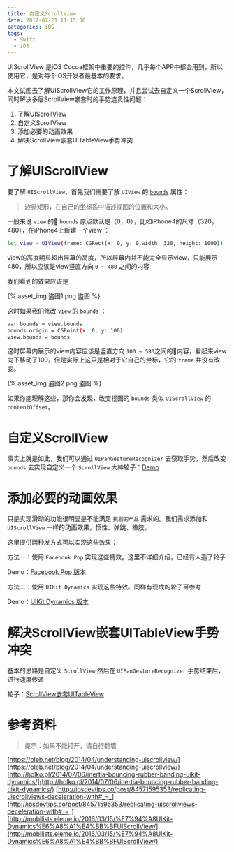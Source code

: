 ```yaml
---
title: 自定义ScrollView
date: 2017-07-21 11:15:08
categories: iOS
tags: 
  - Swift
  - iOS
---
```


UIScrollView 是iOS Cocoa框架中重要的控件，几乎每个APP中都会用到，所以使用它，是对每个iOS开发者最基本的要求。

本文试图去了解UIScrollView它的工作原理，并且尝试去自定义一个ScrollView，同时解决多层ScrollView嵌套时的手势连贯性问题：

1. 了解UIScrollView
1. 自定义ScrollView
1. 添加必要的动画效果
1. 解决ScrollView嵌套UITableView手势冲突

# 了解UIScrollView

要了解 `UIScrollView`，首先我们需要了解 `UIView` 的 [`bounds`](https://developer.apple.com/documentation/uikit/uiview/1622580-bounds) 属性：

> 边界矩形，在自己的坐标系中描述视图的位置和大小。

一般来说 `view` 的 `bounds` 原点默认是（0，0），比如iPhone4的尺寸（320，480），在iPhone4上新建一个view ：

``` bash
let view = UIView(frame: CGRect(x: 0, y: 0,width: 320, height: 1000))
```

view的高度明显超出屏幕的高度，所以屏幕内并不能完全显示view，只能展示480，所以应该是view竖直方向 `0 ~ 480` 之间的内容

我们看到的效果应该是

{% asset_img 盗图1.png 盗图 %}

这时如果我们修改 `view` 的 `bounds` ：

``` bash
var bounds = view.bounds
bounds.origin = CGPoint(x: 0, y: 100)
view.bounds = bounds
```

这时屏幕内展示的view内容应该是竖直方向 `100 ~ 580`之间的内容，看起来view向下移动了100，但是实际上这只是相对于它自己的坐标，它的 `frame` 并没有改变。

{% asset_img 盗图2.png 盗图 %}

如果你能理解这些，那你会发现，改变视图的 `bounds` 类似 `UIScrollView` 的 `contentOffset`。

# 自定义ScrollView

事实上就是如此，我们可以通过 `UIPanGestureRecognizer` 去获取手势，然后改变 `bounds` 去实现自定义一个 `ScrollView`
 大神轮子：[Demo](https://github.com/rounak/CustomScrollView)

# 添加必要的动画效果

只是实现滑动的功能很明显是不能满足 `挑剔的产品` 需求的。我们需求添加和 `UIScrollView` 一样的动画效果，惯性、弹跳、橡胶。

这里提供两种发方式可以实现这些效果：

方法一：使用 `Facebook Pop` 实现这些特效。这里不详细介绍，已经有人造了轮子

Demo：[Facebook Pop 版本](https://github.com/grp/CustomScrollView)

方法二：使用 `UIKit Dynamics` 实现这些特效。同样有现成的轮子可参考

Demo：[UIKit Dynamics 版本](https://github.com/fastred/CustomScrollView)

# 解决ScrollView嵌套UITableView手势冲突

基本的思路是自定义 `ScrollView` 然后在 `UIPanGestureRecognizer` 手势结束后，进行速度传递

轮子：[ScrollView嵌套UITableView](https://github.com/huxiaoyang/CustomScrollView)

# 参考资料

> 提示：如果不能打开，请自行翻墙

[https://oleb.net/blog/2014/04/understanding-uiscrollview/](https://oleb.net/blog/2014/04/understanding-uiscrollview/)
[http://holko.pl/2014/07/06/inertia-bouncing-rubber-banding-uikit-dynamics/](http://holko.pl/2014/07/06/inertia-bouncing-rubber-banding-uikit-dynamics/) 
[http://iosdevtips.co/post/84571595353/replicating-uiscrollviews-deceleration-with#_=_](http://iosdevtips.co/post/84571595353/replicating-uiscrollviews-deceleration-with#_=_)
[http://mobilists.eleme.io/2016/03/15/%E7%94%A8UIKit-Dynamics%E6%A8%A1%E4%BB%BFUIScrollView/](http://mobilists.eleme.io/2016/03/15/%E7%94%A8UIKit-Dynamics%E6%A8%A1%E4%BB%BFUIScrollView/)